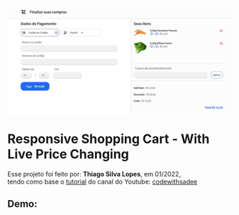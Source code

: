 <!---->
<div align="center">
<img src="./ReadMeFiles/app.jpg" align="center">
</div>

# Responsive Shopping Cart - With Live Price Changing

<p>Esse projeto foi feito por: <strong>Thiago Silva Lopes</strong>, em 01/2022,</br>
tendo como base o <a href="https://www.youtube.com/watch?v=-gEV3znqu8E" target="_blank">tutorial</a>
do canal do Youtube: <a href="https://www.youtube.com/channel/UC1PZHWV6VvICTL1LgFUZq6g" target="_blank">
codewithsadee</a></p>

## Demo:
